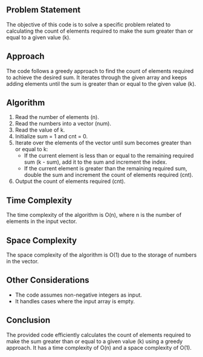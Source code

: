 ## Problem Statement
The objective of this code is to solve a specific problem related to calculating the count of elements required to make the sum greater than or equal to a given value (k). 

## Approach
The code follows a greedy approach to find the count of elements required to achieve the desired sum. It iterates through the given array and keeps adding elements until the sum is greater than or equal to the given value (k).

## Algorithm
1. Read the number of elements (n).
2. Read the numbers into a vector (num).
3. Read the value of k.
4. Initialize sum = 1 and cnt = 0.
5. Iterate over the elements of the vector until sum becomes greater than or equal to k:
    - If the current element is less than or equal to the remaining required sum (k - sum), add it to the sum and increment the index.
    - If the current element is greater than the remaining required sum, double the sum and increment the count of elements required (cnt).
6. Output the count of elements required (cnt).

## Time Complexity
The time complexity of the algorithm is O(n), where n is the number of elements in the input vector.

## Space Complexity
The space complexity of the algorithm is O(1) due to the storage of numbers in the vector.

## Other Considerations
- The code assumes non-negative integers as input.
- It handles cases where the input array is empty.

## Conclusion
The provided code efficiently calculates the count of elements required to make the sum greater than or equal to a given value (k) using a greedy approach. It has a time complexity of O(n) and a space complexity of O(1).
